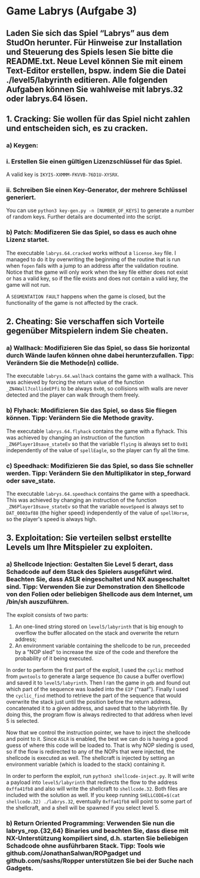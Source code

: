 #   Game Labrys (Aufgabe 3)

##  Laden Sie sich das Spiel “Labrys” aus dem StudOn herunter. Für Hinweise zur Installation und Steuerung des Spiels lesen Sie bitte die README.txt. Neue Level können Sie mit einem Text-Editor erstellen, bspw. indem Sie die Datei ./level5/labyrinth editieren. Alle folgenden Aufgaben können Sie wahlweise mit labrys.32 oder labrys.64 lösen.

##  1. Cracking: Sie wollen für das Spiel nicht zahlen und entscheiden sich, es zu cracken.

### a) Keygen:

### i. Erstellen Sie einen gültigen Lizenzschlüssel für das Spiel.

A valid key is `IKYIS-XXMMM-FKVVB-76D1U-XYSRX`.

### ii. Schreiben Sie einen Key-Generator, der mehrere Schlüssel generiert.

You can use `python3 key-gen.py -n [NUMBER_OF_KEYS]` to generate a number of random keys. Further details are documented into the script.

### b) Patch: Modifizeren Sie das Spiel, so dass es auch ohne Lizenz startet.

The executable `labrys.64.cracked` works without a `license.key` file. I managed to do it by overwriting the beginning of the routine that is run when `fopen` fails with a jump to an address after the validation routine. Notice that the game will only work when the key file either does not exist or has a valid key, so if the file exists and does not contain a valid key, the game will not run.

A `SEGMENTATION FAULT` happens when the game is closed, but the functionality of the game is not affected by the crack.

##  2. Cheating: Sie verschaffen sich Vorteile gegenüber Mitspielern indem Sie cheaten.

### a) Wallhack: Modifizieren Sie das Spiel, so dass Sie horizontal durch Wände laufen können ohne dabei herunterzufallen. Tipp: Verändern Sie die Methode(n) collide.

The executable `labrys.64.wallhack` contains the game with a wallhack. This was achieved by forcing the return value of the function `_ZN4Wall7collideEPfi` to be always `0x00`, so collisions with walls are never detected and the player can walk through them freely.

### b) Flyhack: Modifizieren Sie das Spiel, so dass Sie fliegen können. Tipp: Verändern Sie die Methode gravity.

The executable `labrys.64.flyhack` contains the game with a flyhack. This was achieved by changing an instruction of the function `_ZN6Player10save_stateEv` so that the variable `flying` is always set to `0x01` independently of the value of `spellEagle`, so the player can fly all the time.

### c) Speedhack: Modifizieren Sie das Spiel, so dass Sie schneller werden. Tipp: Verändern Sie den Multiplikator in step_forward oder save_state.

The executable `labrys.64.speedhack` contains the game with a speedhack. This was achieved by changing an instruction of the function `_ZN6Player10save_stateEv` so that the variable `moveSpeed` is always set to `DAT_0003af88` (the higher speed) independently of the value of `spellHorse`, so the player's speed is always high.

##  3. Exploitation: Sie verteilen selbst erstellte Levels um Ihre Mitspieler zu exploiten.

### a) Shellcode Injection: Gestalten Sie Level 5 derart, dass Schadcode auf dem Stack des Spielers ausgeführt wird. Beachten Sie, dass ASLR eingeschaltet und NX ausgeschaltet sind. Tipp: Verwenden Sie zur Demonstration den Shellcode von den Folien oder beliebigen Shellcode aus dem Internet, um /bin/sh auszuführen.

The exploit consists of two parts:

1. An one-lined string stored on `level5/labyrinth` that is big enough to overflow the buffer allocated on the stack and overwrite the return address;
2. An environment variable containing the shellcode to be run, preceeded by a "NOP sled" to increase the size of the code and therefore the probability of it being executed.

In order to perform the first part of the exploit, I used the `cyclic` method from `pwntools` to generate a large sequence (to cause a buffer overflow) and saved it to `level5/labyrinth`. Then I ran the game in `gdb` and found out which part of the sequence was loaded into the `EIP` ("raaf"). Finally I used the `cyclic_find` method to retrieve the part of the sequence that would overwrite the stack just until the position before the return address, concatenated it to a given address, and saved that to the labyrinth file. By doing this, the program flow is always redirected to that address when level 5 is selected.

Now that we control the instruction pointer, we have to inject the shellcode and point to it. Since `ASLR` is enabled, the best we can do is having a good guess of where this code will be loaded to. That is why NOP sleding is used, so if the flow is redirected to any of the NOPs that were injected, the shellcode is executed as well. The shellcraft is injected by setting an environment variable (which is loaded to the stack) containing it.

In order to perform the exploit, run `python3 shellcode-inject.py`. It will write a payload into `level5/labyrinth` that redirects the flow to the address `0xffa41fb8` and also will write the shellcraft to `shellcode.32`. Both files are included with the solution as well. If you keep running `SHELLCODE=$(cat shellcode.32) ./labrys.32`, eventually `0xffa41fb8` will point to some part of the shellcraft, and a shell will be spawned if you select level 5.

### b) Return Oriented Programming: Verwenden Sie nun die labrys_rop.{32,64} Binaries und beachten Sie, dass diese mit NX-Unterstützung kompiliert sind, d.h. starten Sie beliebigen Schadcode ohne ausführbaren Stack. Tipp: Tools wie github.com/JonathanSalwan/ROPgadget und github.com/sashs/Ropper unterstützen Sie bei der Suche nach Gadgets.